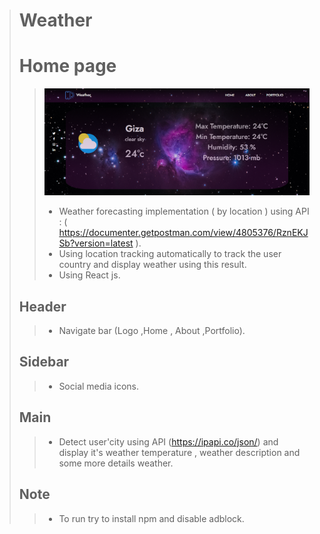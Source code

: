 > # Weather 
> # Home page #
>>  ![](src/img/ss.png)
>> - Weather forecasting implementation ( by location ) using API : ( https://documenter.getpostman.com/view/4805376/RznEKJSb?version=latest ).
>> - Using location tracking automatically to track the user country and display weather using this result.
>> - Using React js. 
> ## Header ##
>> - Navigate bar (Logo ,Home , About ,Portfolio).
> ## Sidebar ##
>> - Social media icons.
> ## Main ##
>> - Detect user'city using API (https://ipapi.co/json/) and display it's weather temperature , weather description and some more details weather.
> ## Note ##
>> - To run try to install npm and disable adblock.
